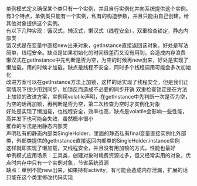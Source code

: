 单例模式定义确保某个类只有一个实例，并且自行实例化并向系统提供这个实例。  
有3个特点，单例类只能有一个实例，私有的构造参数，并且只能由自己创建，给其他对象提供这个实例。  
有以下几种实现：饿汉式，懒汉式，懒汉式（线程安全），双重检查锁定，静态内部类  
饿汉式是在变量中直接new出来对象，getInstance直接返回该对象。好处是写法简单，线程安全。缺点是如果初始化的时间很差而又没有用到，会造成内存浪费  
懒汉式在getInstance中先判断是否为空，为空的时候再new出来，好处是实现了懒加载，用的时候才加载，缺点是线程不安全，同时多个线程调用可能会多次初始化  
改进方案可以在getInstance方法上加锁，这样的话实现了线程安全，但是我们正常情况下很少用到同步，加锁反而造成不必要的同步开销 
双重检查锁定是在方法上加锁的改进方案，实例用volatile声明，在getInstance中先判断一次是否为空，为空的话再加锁，再判断是否为空，第二次检查为空时才实例化对象  
好处是实现了懒加载，也线程安全，效率也高，缺点是volatile会影响一些性能，高并发下也可能会失效，虽然概率很小  
推荐的写法是用静态内部类  
声明私有的静态内部类SingleHolder，里面的静态私有final变量直接实例化外部类，外部类提供的getInstance直接返回内部类的SingleHolder.instance实例  
这样就即实现了懒加载，又线程安全，并且没有用加锁的方式，性能也最好  
单例模式应用场景：工具类，创建对象时耗费资源过多，但又经常实用的对象，优点时内存中只有一个实例对象，节省系统资源  
缺点：单例不能new出来，如果持有activity，有可能会造成内存泄漏，扩展的话只能在这个类里修改代码实现